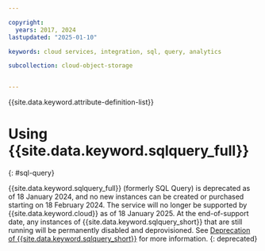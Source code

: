 ```yaml
---

copyright:
  years: 2017, 2024
lastupdated: "2025-01-10"

keywords: cloud services, integration, sql, query, analytics

subcollection: cloud-object-storage


---
```


{{site.data.keyword.attribute-definition-list}}

# Using {{site.data.keyword.sqlquery_full}}
{: #sql-query}

{{site.data.keyword.sqlquery_full}} (formerly SQL Query) is deprecated as of 18 January 2024, and no new instances can be created or purchased starting on 18 February 2024. The service will no longer be supported by {{site.data.keyword.cloud}} as of 18 January 2025. At the end-of-support date, any instances of {{site.data.keyword.sqlquery_short}} that are still running will be permanently disabled and deprovisioned. See [Deprecation of {{site.data.keyword.sqlquery_short}}](/docs/sql-query?topic=sql-query-deprecation) for more information.
{: deprecated}
